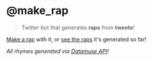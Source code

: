 # @make_rap
> Twitter bot that generates **raps** from **tweets**!

[Make a rap](https://twitter.com/make_rap) with it, or [see the raps](https://twitter.com/make_rap/with_replies) it's generated so far!

*All rhymes generated via [Datamuse API](https://www.datamuse.com/api)!*
